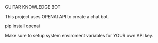 GUITAR KNOWLEDGE BOT


This project uses OPENAI API to create a chat bot.


pip install openai

Make sure to setup system enviroment variables for YOUR own API key.